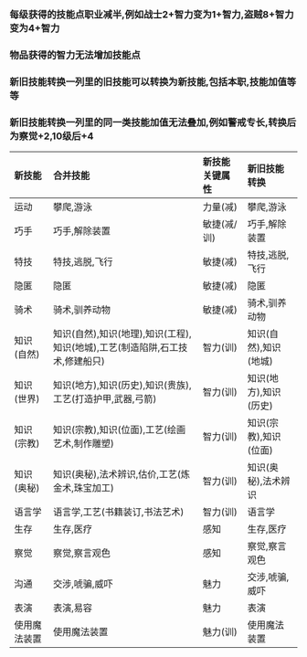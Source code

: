 ### 每级获得的技能点职业减半,例如战士2+智力变为1+智力,盗贼8+智力变为4+智力 ###  
### 物品获得的智力无法增加技能点 ###  
### 新旧技能转换一列里的旧技能可以转换为新技能,包括本职,技能加值等等 ###    
### 新旧技能转换一列里的同一类技能加值无法叠加,例如警戒专长,转换后为察觉+2,10级后+4 ###    

|新技能|合并技能|新技能关键属性|新旧技能转换|
|:-|:-|:-|:-|
|运动|攀爬,游泳|力量(减)|攀爬,游泳|
|巧手|巧手,解除装置|敏捷(减/训)|巧手,解除装置|
|特技|特技,逃脱,飞行|敏捷(减)|特技,逃脱,飞行|
|隐匿|隐匿|敏捷(减)|隐匿|
|骑术|骑术,驯养动物|敏捷(减)|骑术,驯养动物|
|知识(自然)|知识(自然),知识(地理),知识(工程),知识(地城),工艺(制造陷阱,石工技术,修建船只)|智力(训)|知识(自然),知识(地城)|
|知识(世界)|知识(地方),知识(历史),知识(贵族),工艺(打造护甲,武器,弓箭)|智力(训)|知识(地方),知识(历史)|
|知识(宗教)|知识(宗教),知识(位面),工艺(绘画艺术,制作雕塑)|智力(训)|知识(宗教),知识(位面)|
|知识(奥秘)|知识(奥秘),法术辨识,估价,工艺(炼金术,珠宝加工)|智力(训)|知识(奥秘),法术辨识|
|语言学|语言学,工艺(书籍装订,书法艺术)|智力(训)|语言学|
|生存|生存,医疗|感知|生存,医疗|
|察觉|察觉,察言观色|感知|察觉,察言观色|
|沟通|交涉,唬骗,威吓|魅力|交涉,唬骗,威吓|
|表演|表演,易容|魅力|表演|
|使用魔法装置|使用魔法装置|魅力(训)|使用魔法装置|